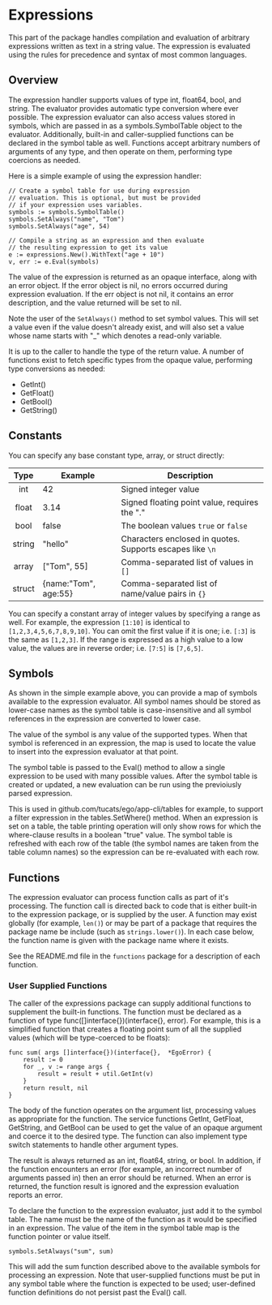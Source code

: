 # Expressions

This part of the package handles compilation and evaluation of arbitrary expressions written as 
text in a string value. The expression is evaluated using the rules for precedence and syntax of
most common languages.

## Overview

The expression handler supports values of type int, float64, bool, and string. The evaluator 
provides automatic type conversion where ever possible. The expression evaluator 
can also access values stored in symbols, which are passed in as a symbols.SymbolTable 
object to the evaluator. Additionally, built-in and caller-supplied functions can be declared 
in the symbol table as well. Functions accept arbitrary numbers of arguments of any type, 
and then operate on them, performing type coercions as needed.

Here is a simple example of using the expression handler:

    // Create a symbol table for use during expression
    // evaluation. This is optional, but must be provided
    // if your expression uses variables.
    symbols := symbols.SymbolTable()
    symbols.SetAlways("name", "Tom")
    symbols.SetAlways("age", 54)

    // Compile a string as an expression and then evaluate
    // the resulting expression to get its value
    e := expressions.New().WithText("age + 10")
    v, err := e.Eval(symbols)
  
The value of the expression is returned as an opaque interface, along with an error object. If the
error object is nil, no errors occurred during expression evaluation. If the err object is not nil,
it contains an error description, and the value returned will be set to nil.

Note the user of the `SetAlways()` method to set symbol values. This will set a value even if
the value doesn't already exist, and will also set a value whose name starts with "_" which
denotes a read-only variable.

It is up to the caller to handle the type of the return value. A number of functions exist to fetch
specific types from the opaque value, performing type conversions as needed:

* GetInt()
* GetFloat()
* GetBool()
* GetString()

## Constants
You can specify any base constant type, array, or struct directly:

|Type|Example|Description|
|:----:|-------|-----------|
|int | 42 | Signed integer value |
|float | 3.14 | Signed floating point value, requires the "." |
|bool| false | The boolean values `true` or `false` |
|string | "hello" | Characters enclosed in quotes. Supports escapes like `\n` |
|array | ["Tom", 55] | Comma-separated list of values in `[]` |
| struct | {name:"Tom", age:55} | Comma-separated list of name/value pairs in `{}` |

You can specify a constant array of integer values by specifying a range as well. For example,
the expression `[1:10]` is identical to `[1,2,3,4,5,6,7,8,9,10]`. You can omit the first value
if it is one; i.e. `[:3]` is the same as `[1,2,3]`. If the range is expressed as a high value
to a low value, the values are in reverse order; i.e. `[7:5]` is `[7,6,5]`.


## Symbols
As shown in the simple example above, you can provide a map of symbols available to the
expression evaluator. All symbol names should be stored as lower-case names as the symbol
table is case-insensitive and all symbol references in the expression are converted to
lower case.

The value of the symbol is any value of the supported types. When that symbol is referenced
in an expression, the map is used to locate the value to insert into the expression evaluator 
at that point. 

The symbol table is passed to the Eval() method to allow a single expression to be used with
many possible values. After the symbol table is created or updated, a new evaluation can be
run using the previoiusly parsed expression.

This is used in github.com/tucats/ego/app-cli/tables for example, to support a filter
expression in the tables.SetWhere() method. When an expression is set on a table, the table
printing operation will only show rows for which the where-clause results in a boolean "true"
value. The symbol table is refreshed with each row of the table (the symbol names are taken
from the table column names) so the expression can be re-evaluated with each row.

## Functions
The expression evaluator can process function calls as part of it's processing. The function call
is directed back to code that is either built-in to the expression package, or is supplied by the
user. A function may exist globally (for example, `len()`) or may be part of a package that requires
the package name be include (such as `strings.lower()`). In each case below, the function name
is given with the package name where it exists.

See the README.md file in the `functions` package for a description of each function.

### User Supplied Functions
The caller of the expressions package can supply additional functions to
supplement the built-in functions.  The function must be declared as a
function of type func([]interface{})(interface{}, error).  For example,
this is a simplified function that creates a floating point sum of all
the supplied values (which will be type-coerced to be floats):
    
    func sum( args []interface{})(interface{},  *EgoError) {
        result := 0
        for _, v := range args {
            result = result + util.GetInt(v)
        }
        return result, nil
    }

The body of the function operates on the argument list, processing values
as appropriate for the function. The service functions GetInt, GetFloat,
GetString, and GetBool can be used to get the value of an opaque argument
and coerce it to the desired type. The function can also implement type
switch statements to handle other argument types.

The result is always returned as an int, float64, string, or bool. In
addition, if the function encounters an error (for example, an incorrect
number of arguments passed in) then an error should be returned. When an
error is returned, the function result is ignored and the expression
evaluation reports an error.

To declare the function to the expression evaluator, just add it to the
symbol table. The name must be the name of the function as it would be
specified in an expression. The value of the item
in the symbol table map is the function pointer or value itself.
    
    symbols.SetAlways("sum", sum)

This will add the sum function described above to the available symbols
for processing an expression. Note that user-supplied functions must be
put in any symbol table where the function is expected to be used; 
user-defined function definitions do not persist past the Eval() call.
